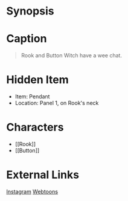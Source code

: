 # Synopsis


# Caption
> Rook and Button Witch have a wee chat.

# Hidden Item
* Item: Pendant
* Location: <spoiler>Panel 1, on Rook's neck</spoiler>

# Characters
* [[Rook]]
* [[Button]]

# External Links
[Instagram](https://www.instagram.com/p/CR2a97jj-MW/?igshid=YmMyMTA2M2Y=)
[Webtoons](https://www.webtoons.com/en/challenge/twistwood-tales/86-rook-and-button-witch/viewer?title_no=344740&episode_no=92)